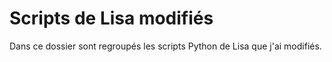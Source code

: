 # Scripts de Lisa modifiés
Dans ce dossier sont regroupés les scripts Python de Lisa que j'ai modifiés.